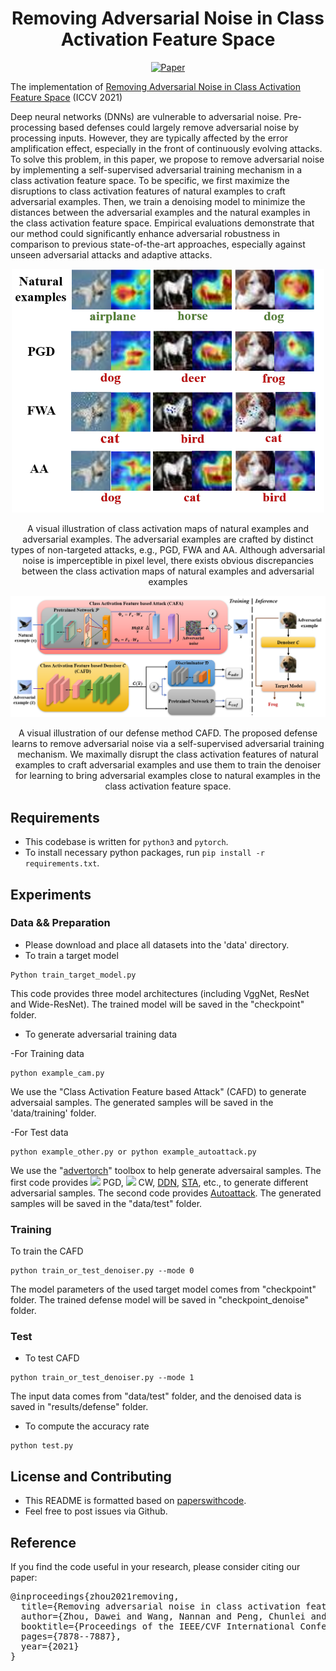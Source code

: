 <div align="center">   
  
# Removing Adversarial Noise in Class Activation Feature Space
[![Paper](https://img.shields.io/badge/paper-ICCV-green)](https://openaccess.thecvf.com/content/ICCV2021/papers/Zhou_Removing_Adversarial_Noise_in_Class_Activation_Feature_Space_ICCV_2021_paper.pdf)

</div>


The implementation of [Removing Adversarial Noise in Class Activation Feature Space](https://openaccess.thecvf.com/content/ICCV2021/papers/Zhou_Removing_Adversarial_Noise_in_Class_Activation_Feature_Space_ICCV_2021_paper.pdf) (ICCV 2021)

Deep neural networks (DNNs) are vulnerable to adversarial noise. Pre-processing based defenses could largely remove adversarial noise by processing inputs. However, they are typically affected by the error amplification effect, especially in the front of continuously evolving attacks. To solve this problem, in this paper, we propose to remove adversarial noise by implementing a self-supervised adversarial training mechanism in a class activation feature space. To be specific, we first maximize the disruptions to class activation features of natural examples to craft adversarial examples. Then, we train a denoising model to minimize the distances between the adversarial examples and the natural examples in the class activation feature space.
Empirical evaluations demonstrate that our method could significantly enhance adversarial robustness in comparison to previous state-of-the-art approaches, especially against unseen adversarial attacks and adaptive attacks.


<p float="left" align="center">
<img src="arch.png" width="500" /> 
<figcaption align="center">
A visual illustration of class activation maps of natural examples and adversarial examples. The adversarial examples are crafted by distinct types of non-targeted attacks, e.g., PGD, FWA and AA. Although adversarial noise is imperceptible in pixel level, there exists obvious discrepancies between the class activation maps of natural examples and adversarial examples
</figcaption>
</p>


<p float="left" align="center">
<img src="method.png" width="800" /> 
<figcaption align="center">
A visual illustration of our defense method CAFD. The proposed defense learns to remove adversarial noise via a self-supervised adversarial training mechanism. We maximally disrupt the class activation features of natural examples to craft adversarial examples and use them to train the denoiser for learning to bring adversarial examples close to natural examples in the class activation feature space.
</figcaption>
</p>


## Requirements
- This codebase is written for `python3` and `pytorch`.
- To install necessary python packages, run `pip install -r requirements.txt`.


## Experiments
### Data && Preparation
- Please download and place all datasets into the 'data' directory. 
- To train a target model

```
Python train_target_model.py 
```

This code provides three model architectures (including VggNet, ResNet and Wide-ResNet). The trained model will be saved in the "checkpoint" folder.


- To generate adversarial training data

-For Training data

```
python example_cam.py
```

We use the "Class Activation Feature based Attack" (CAFD) to generate adversaial samples. The generated samples will be saved in the 'data/training' folder.

-For Test data

```
python example_other.py or python example_autoattack.py
```

We use the "[advertorch](https://github.com/BorealisAI/advertorch)" toolbox to help generate adversairal samples. The first code provides ![](http://latex.codecogs.com/svg.latex?L_{\infty}) PGD, ![](http://latex.codecogs.com/svg.latex?L_{2}) CW, [DDN](https://arxiv.org/abs/1811.09600), [STA](https://openreview.net/forum?id=HyydRMZC-), etc., to generate different adversarial samples. The second code provides [Autoattack](https://arxiv.org/abs/2003.01690).
The generated samples will be saved in the "data/test" folder.


### Training
To train the CAFD

```
python train_or_test_denoiser.py --mode 0
```

The model parameters of the used target model comes from "checkpoint" folder. The trained defense model will be saved in "checkpoint_denoise" folder.


### Test
- To test CAFD

```
python train_or_test_denoiser.py --mode 1
```

The input data comes from "data/test" folder, and the denoised data is saved in "results/defense" folder. 

- To compute the accuracy rate

```
python test.py
```


## License and Contributing
- This README is formatted based on [paperswithcode](https://github.com/paperswithcode/releasing-research-code).
- Feel free to post issues via Github. 


## Reference
If you find the code useful in your research, please consider citing our paper:


<pre>
@inproceedings{zhou2021removing,
  title={Removing adversarial noise in class activation feature space},
  author={Zhou, Dawei and Wang, Nannan and Peng, Chunlei and Gao, Xinbo and Wang, Xiaoyu and Yu, Jun and Liu, Tongliang},
  booktitle={Proceedings of the IEEE/CVF International Conference on Computer Vision},
  pages={7878--7887},
  year={2021}
}
</pre>

